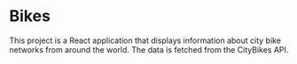 # Bikes
This project is a React application that displays information about city bike networks from around the world. The data is fetched from the CityBikes API.
